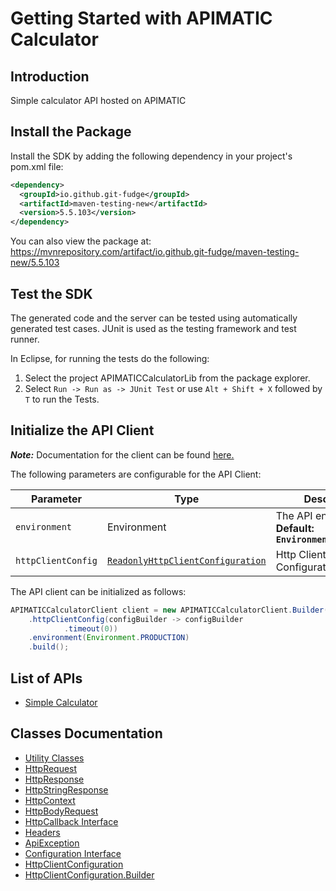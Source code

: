 
# Getting Started with APIMATIC Calculator

## Introduction

Simple calculator API hosted on APIMATIC

## Install the Package

Install the SDK by adding the following dependency in your project's pom.xml file:

```xml
<dependency>
  <groupId>io.github.git-fudge</groupId>
  <artifactId>maven-testing-new</artifactId>
  <version>5.5.103</version>
</dependency>
```

You can also view the package at:
https://mvnrepository.com/artifact/io.github.git-fudge/maven-testing-new/5.5.103

## Test the SDK

The generated code and the server can be tested using automatically generated test cases.
JUnit is used as the testing framework and test runner.

In Eclipse, for running the tests do the following:

1. Select the project APIMATICCalculatorLib from the package explorer.
2. Select `Run -> Run as -> JUnit Test` or use `Alt + Shift + X` followed by `T` to run the Tests.

## Initialize the API Client

**_Note:_** Documentation for the client can be found [here.](https://github.com/git-fudge/javaSourceCode/blob/5.5.103/doc/client.md)

The following parameters are configurable for the API Client:

| Parameter | Type | Description |
|  --- | --- | --- |
| `environment` | Environment | The API environment. <br> **Default: `Environment.PRODUCTION`** |
| `httpClientConfig` | [`ReadonlyHttpClientConfiguration`](doc/http-client-configuration.md) | Http Client Configuration instance. |

The API client can be initialized as follows:

```java
APIMATICCalculatorClient client = new APIMATICCalculatorClient.Builder()
    .httpClientConfig(configBuilder -> configBuilder
            .timeout(0))
    .environment(Environment.PRODUCTION)
    .build();
```

## List of APIs

* [Simple Calculator](https://github.com/git-fudge/javaSourceCode/blob/5.5.103/doc/controllers/simple-calculator.md)

## Classes Documentation

* [Utility Classes](https://github.com/git-fudge/javaSourceCode/blob/5.5.103/doc/utility-classes.md)
* [HttpRequest](https://github.com/git-fudge/javaSourceCode/blob/5.5.103/doc/http-request.md)
* [HttpResponse](https://github.com/git-fudge/javaSourceCode/blob/5.5.103/doc/http-response.md)
* [HttpStringResponse](https://github.com/git-fudge/javaSourceCode/blob/5.5.103/doc/http-string-response.md)
* [HttpContext](https://github.com/git-fudge/javaSourceCode/blob/5.5.103/doc/http-context.md)
* [HttpBodyRequest](https://github.com/git-fudge/javaSourceCode/blob/5.5.103/doc/http-body-request.md)
* [HttpCallback Interface](https://github.com/git-fudge/javaSourceCode/blob/5.5.103/doc/http-callback-interface.md)
* [Headers](https://github.com/git-fudge/javaSourceCode/blob/5.5.103/doc/headers.md)
* [ApiException](https://github.com/git-fudge/javaSourceCode/blob/5.5.103/doc/api-exception.md)
* [Configuration Interface](https://github.com/git-fudge/javaSourceCode/blob/5.5.103/doc/configuration-interface.md)
* [HttpClientConfiguration](https://github.com/git-fudge/javaSourceCode/blob/5.5.103/doc/http-client-configuration.md)
* [HttpClientConfiguration.Builder](https://github.com/git-fudge/javaSourceCode/blob/5.5.103/doc/http-client-configuration-builder.md)

